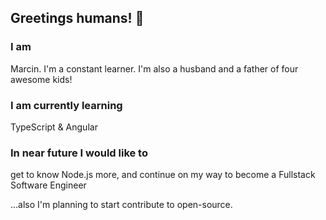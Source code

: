 ## Greetings humans! 👋
### I am
Marcin. I'm a constant learner. I'm also a husband and a father of four awesome kids!

### I am currently learning
TypeScript & Angular

### In near future I would like to 
get to know Node.js more, and continue on my way to become a Fullstack Software Engineer

...also I'm planning to start contribute to open-source.

<!--
**marcindampc/marcindampc** is a ✨ _special_ ✨ repository because its `README.md` (this file) appears on your GitHub profile.

Here are some ideas to get you started:

- 🔭 I’m currently working on ...
- 🌱 I’m currently learning ...
- 👯 I’m looking to collaborate on ...
- 🤔 I’m looking for help with ...
- 💬 Ask me about ...
- 📫 How to reach me: ...
- 😄 Pronouns: ...
- ⚡ Fun fact: ...
-->
